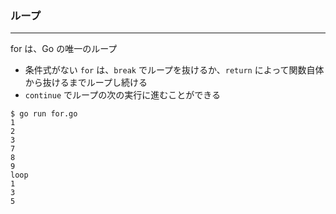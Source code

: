 ### ループ

---

for は、Go の唯一のループ

- 条件式がない `for` は、`break` でループを抜けるか、`return` によって関数自体から抜けるまでループし続ける
- `continue` でループの次の実行に進むことができる

```
$ go run for.go
1
2
3
7
8
9
loop
1
3
5
```
